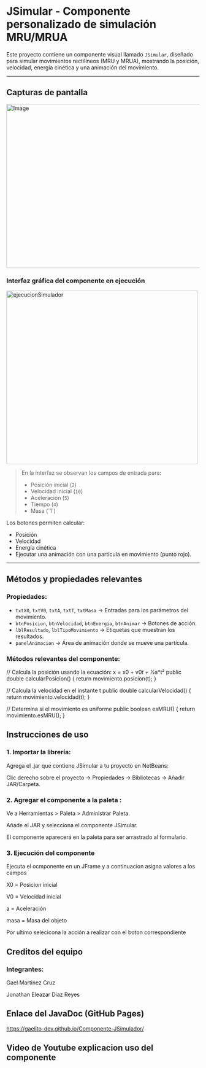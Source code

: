 #  JSimular - Componente personalizado de simulación MRU/MRUA

Este proyecto contiene un componente visual llamado `JSimular`, diseñado para simular movimientos rectilíneos (MRU y MRUA), mostrando la posición, velocidad, energía cinética y una animación del movimiento.

---

##  Capturas de pantalla
<img width="518" height="427" alt="Image" src="https://github.com/user-attachments/assets/c016e1b7-8682-4e32-88ba-5890a9d9892e" />

### Interfaz gráfica del componente en ejecución
<img width="499" height="452" alt="ejecucionSimulador" src="https://github.com/user-attachments/assets/392307ff-c98a-4f83-9f71-c48be535a755" />




> En la interfaz se observan los campos de entrada para:
> - Posición inicial (`2`)
> - Velocidad inicial (`10`)
> - Aceleración (`5`)
> - Tiempo (`4`)
> - Masa  (´1´)

Los botones permiten calcular:
- Posición
- Velocidad
- Energía cinética
- Ejecutar una animación con una partícula en movimiento (punto rojo).

---

##  Métodos y propiedades relevantes

### Propiedades:

- `txtX0`, `txtV0`, `txtA`, `txtT`, `txtMasa` → Entradas para los parámetros del movimiento.
- `btnPosicion`, `btnVelocidad`, `btnEnergia`, `btnAnimar` → Botones de acción.
- `lblResultado`, `lblTipoMovimiento` → Etiquetas que muestran los resultados.
- `panelAnimacion` → Área de animación donde se mueve una partícula.

### Métodos relevantes del componente:


// Calcula la posición usando la ecuación: x = x0 + v0*t + ½*a*t²
public double calcularPosicion() {
    return movimiento.posicion(t);
}

// Calcula la velocidad en el instante t
public double calcularVelocidad() {
    return movimiento.velocidad(t);
}

// Determina si el movimiento es uniforme
public boolean esMRU() {
    return movimiento.esMRU();
}


## Instrucciones de uso
### 1. Importar la librería:
Agrega el .jar que contiene JSimular a tu proyecto en NetBeans:

Clic derecho sobre el proyecto → Propiedades → Bibliotecas → Añadir JAR/Carpeta.

### 2. Agregar el componente a la paleta :
Ve a Herramientas > Paleta > Administrar Paleta.

Añade el JAR y selecciona el componente JSimular.

El componente aparecerá en la paleta para ser arrastrado al formulario.

### 3. Ejecución del componente
Ejecuta el ocmponente en un JFrame y a continuacion asigna valores a los campos 

X0 = Posicion inicial

 V0 = Velocidad inicial

 a = Aceleración

 masa = Masa del objeto

Por ultimo selecicona la acción a realizar con el boton correspondiente


## Creditos del equipo
### Integrantes:
Gael Martinez Cruz

Jonathan Eleazar Diaz Reyes

## Enlace del JavaDoc (GitHub Pages) 

https://gaelito-dev.github.io/Componente-JSimulador/

## Video de Youtube explicacion uso del componente




